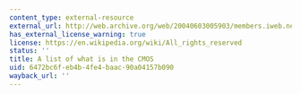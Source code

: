 ```yaml
---
content_type: external-resource
external_url: http://web.archive.org/web/20040603005903/members.iweb.net.au/~pstorr/pcbook/book5/cmoslist.htm
has_external_license_warning: true
license: https://en.wikipedia.org/wiki/All_rights_reserved
status: ''
title: A list of what is in the CMOS
uid: 6472bc6f-eb4b-4fe4-baac-90a04157b090
wayback_url: ''
---
```

